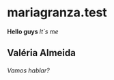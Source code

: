 # mariagranza.test
<body>
<b> Hello guys </b>
<i> It`s me </i>
<h2> Valéria Almeida </h2>
<h6> Vamos hablar? </h6>
